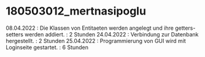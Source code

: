 # 180503012_mertnasipoglu
08.04.2022 : Die Klassen von Entitaeten werden angelegt und ihre getters-setters werden addiert. : 2 Stunden
24.04.2022 : Verbindung zur Datenbank hergestellt. : 2 Stunden
25.04.2022 : Programmierung von GUI wird mit Loginseite gestartet. : 6 Stunden
